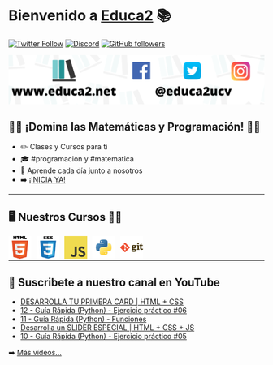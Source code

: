 # Bienvenido a [Educa2][website] 📚

[![Twitter Follow](https://img.shields.io/twitter/follow/educa2ucv?color=%23229395&label=Twitter&logo=twitter&logoColor=%23fff&style=for-the-badge)][twitter]
[![Discord](https://img.shields.io/discord/754135675523039322?color=%237acbcd&label=Discord&logo=Discord&logoColor=%23fff&style=for-the-badge)][discord]
[![GitHub followers](https://img.shields.io/github/followers/educa2ucv?color=%23229395&label=GitHub&logo=github&logoColor=%23fff&style=for-the-badge)][github]

[<img src="./Banner.png"/>][website]


## 👨‍🏫 ¡Domina las Matemáticas y Programación! 👩‍🏫

- ✏️ Clases y Cursos para ti
- 🎓 #programacion y #matematica
- 🧠 Aprende cada día junto a nosotros
- ➡️ [¡INICIA YA!][website] 


---

## 🖥️ Nuestros Cursos 👨‍💻

[<img align="left" alt="HTML5" style="margin-right: 10px;" width="45px" src="https://raw.githubusercontent.com/github/explore/80688e429a7d4ef2fca1e82350fe8e3517d3494d/topics/html/html.png" />][html]

[<img align="left" alt="CSS3" style="margin-right: 10px;" width="45px" src="https://raw.githubusercontent.com/github/explore/80688e429a7d4ef2fca1e82350fe8e3517d3494d/topics/css/css.png" />][css]

[<img align="left" alt="JavaScript" style="margin-right: 10px;" width="45px" src="https://raw.githubusercontent.com/github/explore/80688e429a7d4ef2fca1e82350fe8e3517d3494d/topics/javascript/javascript.png" />][js]

[<img align="left" alt="Python" style="margin-right: 10px;" width="45px" src="https://raw.githubusercontent.com/github/explore/80688e429a7d4ef2fca1e82350fe8e3517d3494d/topics/python/python.png" />][py]

[<img align="left" alt="Git" style="margin-right: 10px;" width="45px" src="https://raw.githubusercontent.com/github/explore/80688e429a7d4ef2fca1e82350fe8e3517d3494d/topics/git/git.png" />][git]

<br />
<br />

---

## 🎥 Suscribete a nuestro canal en YouTube 

<!-- YT:START -->
- [DESARROLLA TU PRIMERA CARD | HTML + CSS](https://www.youtube.com/watch?v=HOr_EhLDOzs)
- [12 - Guía Rápida (Python) - Ejercicio práctico #06](https://www.youtube.com/watch?v=bSajIUwPxJQ)
- [11 - Guía Rápida (Python) - Funciones](https://www.youtube.com/watch?v=QFwVZVI7A8s)
- [Desarrolla un SLIDER ESPECIAL | HTML + CSS + JS](https://www.youtube.com/watch?v=RRgU2T98CM4)
- [10 - Guía Rápida (Python) - Ejercicio práctico #05](https://www.youtube.com/watch?v=IvNl4umeN04)
<!-- YT:END -->

➡️ [Más vídeos...][yt]

<!-- Enlaces -->
[website]: https://educa2.net/
[twitter]: https://twitter.com/educa2ucv/
[discord]: https://discord.gg/Xn4RnfkjcZ
[github]: https://github.com/educa2ucv
[css]: https://educa2.net/cursos/curso-css/
[html]: https://educa2.net/cursos/curso-html/
[js]: https://educa2.net/cursos/curso-javascript/
[py]: https://educa2.net/cursos/curso-python/
[git]: https://educa2.net/cursos/curso-git/
[yt]: https://www.youtube.com/channel/UCTiZtMscfymnQ7tWx2dE8Dg?sub_confirmation=1
